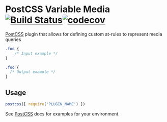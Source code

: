 # PostCSS Variable Media [![Build Status][ci-img]][ci][![codecov](cov-img)](cov)

[PostCSS] plugin that allows for defining custom at-rules to represent media queries

[PostCSS]: https://github.com/postcss/postcss
[ci-img]: https://travis-ci.org/nathanhood/postcss-variable-media.svg?branch=master
[ci]: https://travis-ci.org/nathanhood/postcss-variable-media
[cov-img]: https://codecov.io/gh/nathanhood/postcss-variable-media/branch/master/graph/badge.svg
[cov]: https://codecov.io/gh/nathanhood/postcss-variable-media

```css
.foo {
    /* Input example */
}
```

```css
.foo {
  /* Output example */
}
```

## Usage

```js
postcss([ require('PLUGIN_NAME') ])
```

See [PostCSS] docs for examples for your environment.